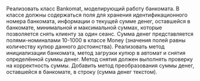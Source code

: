 Реализовать класс Bankomat, моделирующий работу банкомата. В классе должны содержаться поля для хранения идентификационного номера банкомата, информации о текущей сумме денег, оставшейся в банкомате, минимальной и максимальной суммах, которые позволяется снять клиенту за один сеанс. Сумма денег представляется полями-номиналами 10-1000 в классе Money (значения полей равны количеству купюр данного достоинства). Реализовать метод инициализации банкомата, метод загрузки купюр в автомат и снятия определённой суммы денег. Метод снятия должен выполнять проверку на корректность суммы. Добавить метод преобразования суммы денег, оставшейся в банкомате, в строку (сумма денег текстом).
